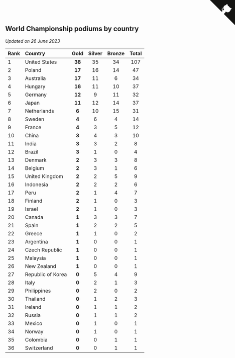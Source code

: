 ## World Championship podiums by country

*Updated on 26 June 2023*

| Rank | Country | Gold | Silver | Bronze | Total |
| :--- | :--- | :--: | :--: | :--: | :--: |
| 1 | United States | **38** | 35 | 34 | 107 |
| 2 | Poland | **17** | 16 | 14 | 47 |
| 3 | Australia | **17** | 11 | 6 | 34 |
| 4 | Hungary | **16** | 11 | 10 | 37 |
| 5 | Germany | **12** | 9 | 11 | 32 |
| 6 | Japan | **11** | 12 | 14 | 37 |
| 7 | Netherlands | **6** | 10 | 15 | 31 |
| 8 | Sweden | **4** | 6 | 4 | 14 |
| 9 | France | **4** | 3 | 5 | 12 |
| 10 | China | **3** | 4 | 3 | 10 |
| 11 | India | **3** | 3 | 2 | 8 |
| 12 | Brazil | **3** | 1 | 0 | 4 |
| 13 | Denmark | **2** | 3 | 3 | 8 |
| 14 | Belgium | **2** | 3 | 1 | 6 |
| 15 | United Kingdom | **2** | 2 | 5 | 9 |
| 16 | Indonesia | **2** | 2 | 2 | 6 |
| 17 | Peru | **2** | 1 | 4 | 7 |
| 18 | Finland | **2** | 1 | 0 | 3 |
| 19 | Israel | **2** | 1 | 0 | 3 |
| 20 | Canada | **1** | 3 | 3 | 7 |
| 21 | Spain | **1** | 2 | 2 | 5 |
| 22 | Greece | **1** | 1 | 0 | 2 |
| 23 | Argentina | **1** | 0 | 0 | 1 |
| 24 | Czech Republic | **1** | 0 | 0 | 1 |
| 25 | Malaysia | **1** | 0 | 0 | 1 |
| 26 | New Zealand | **1** | 0 | 0 | 1 |
| 27 | Republic of Korea | **0** | 5 | 4 | 9 |
| 28 | Italy | **0** | 2 | 1 | 3 |
| 29 | Philippines | **0** | 2 | 0 | 2 |
| 30 | Thailand | **0** | 1 | 2 | 3 |
| 31 | Ireland | **0** | 1 | 1 | 2 |
| 32 | Russia | **0** | 1 | 1 | 2 |
| 33 | Mexico | **0** | 1 | 0 | 1 |
| 34 | Norway | **0** | 1 | 0 | 1 |
| 35 | Colombia | **0** | 0 | 1 | 1 |
| 36 | Switzerland | **0** | 0 | 1 | 1 |


<a href="https://github.com/JustinTimeCuber/wca_statistics" class="github-corner" aria-label="View source on Github"><svg width="80" height="80" viewBox="0 0 250 250" style="fill:#151513; color:#fff; position: absolute; top: 0; border: 0; right: 0;" aria-hidden="true"><path d="M0,0 L115,115 L130,115 L142,142 L250,250 L250,0 Z"></path><path d="M128.3,109.0 C113.8,99.7 119.0,89.6 119.0,89.6 C122.0,82.7 120.5,78.6 120.5,78.6 C119.2,72.0 123.4,76.3 123.4,76.3 C127.3,80.9 125.5,87.3 125.5,87.3 C122.9,97.6 130.6,101.9 134.4,103.2" fill="currentColor" style="transform-origin: 130px 106px;" class="octo-arm"></path><path d="M115.0,115.0 C114.9,115.1 118.7,116.5 119.8,115.4 L133.7,101.6 C136.9,99.2 139.9,98.4 142.2,98.6 C133.8,88.0 127.5,74.4 143.8,58.0 C148.5,53.4 154.0,51.2 159.7,51.0 C160.3,49.4 163.2,43.6 171.4,40.1 C171.4,40.1 176.1,42.5 178.8,56.2 C183.1,58.6 187.2,61.8 190.9,65.4 C194.5,69.0 197.7,73.2 200.1,77.6 C213.8,80.2 216.3,84.9 216.3,84.9 C212.7,93.1 206.9,96.0 205.4,96.6 C205.1,102.4 203.0,107.8 198.3,112.5 C181.9,128.9 168.3,122.5 157.7,114.1 C157.9,116.9 156.7,120.9 152.7,124.9 L141.0,136.5 C139.8,137.7 141.6,141.9 141.8,141.8 Z" fill="currentColor" class="octo-body"></path></svg></a><style>.github-corner:hover .octo-arm{animation:octocat-wave 560ms ease-in-out}@keyframes octocat-wave{0%,100%{transform:rotate(0)}20%,60%{transform:rotate(-25deg)}40%,80%{transform:rotate(10deg)}}@media (max-width:500px){.github-corner:hover .octo-arm{animation:none}.github-corner .octo-arm{animation:octocat-wave 560ms ease-in-out}}</style>
